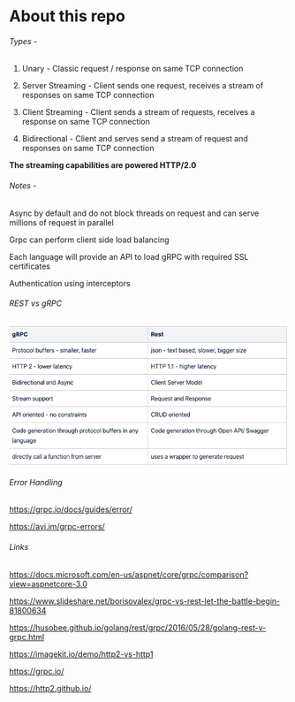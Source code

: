 # About this repo

###### Types -

1. Unary - Classic request / response on same TCP connection

2. Server Streaming - Client sends one request, receives a stream of responses on same TCP connection

3. Client Streaming - Client sends a stream of requests, receives a response on same TCP connection

4. Bidirectional - Client and serves send a stream of request and responses on same TCP connection

**The streaming capabilities are powered HTTP/2.0**

###### Notes -

Async by default and do not block threads on request and can serve millions of request in parallel

Grpc can perform client side load balancing

Each language will provide an API to load gRPC with required SSL certificates 

Authentication using interceptors

###### REST vs gRPC 

![Alt text](grpc_vs_rest.png?raw=true "gRPC vs Rest")

###### Error Handling

https://grpc.io/docs/guides/error/

https://avi.im/grpc-errors/

###### Links

https://docs.microsoft.com/en-us/aspnet/core/grpc/comparison?view=aspnetcore-3.0

https://www.slideshare.net/borisovalex/grpc-vs-rest-let-the-battle-begin-81800634

https://husobee.github.io/golang/rest/grpc/2016/05/28/golang-rest-v-grpc.html

https://imagekit.io/demo/http2-vs-http1

https://grpc.io/

https://http2.github.io/